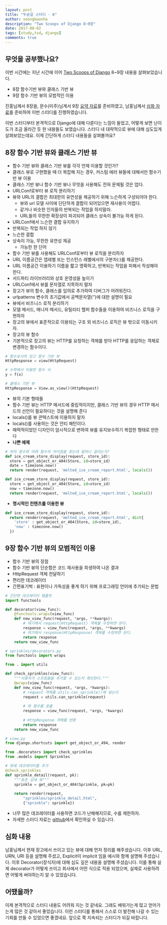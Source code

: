 ```yaml
---
layout: post
title: "두숟갈 스터디 - 6"
author: seongkwonha
description: "Two Scoops of Django 8~9장"
date: 2017-08-02
tags: [study,tsd, django]
comments: true
---
```


## 무엇을 공부했나요?
이번 시간에는 지난 시간에 이어 [Two Scoops of Django](https://www.twoscoopspress.com/products/two-scoops-of-django-1-11) 8~9장 내용을 살펴보았습니다.

- 8장 함수기반 뷰와 클래스 기반 뷰
- 9장 함수 기반 뷰의 모범적인 이용

진홍님께서 8장을, 문수(미주)님계서 9장 [요약 자료](https://github.com/8percent/tsd)를 준비하였고, 남홍님께서 [심화 자료](https://github.com/8percent/tsd)를 준비하여 이번 스터디를 진행하였습니다. 

이번 스터디부터 본격적으로 Django에 대해 다룬다는 느낌이 들었고, 어떻게 보면 난이도가 조금 올라간 듯 한 내용들도 보였습니다. 스터디 내 대략적으로 뷰에 대해 심도있게 살펴보았는데요.
이제 간단하게 스터디 내용들을 살펴볼까요?

## 8장 함수 기반 뷰와 클래스 기반 뷰
- 함수 기반 뷰와 클래스 기반 뷰를 각각 언제 이용할 것인가?
- 클래스 뷰로 구현했을 때 더 복잡해 지는 경우, 커스텀 에러 뷰들에 대해서만 함수기반 뷰 이용
- 클래스 기반 뷰나 함수 기반 뷰나 무엇을 사용해도 전혀 문제될 것은 업다.
- URLConf로부터 뷰 로직 분리하기
- 뷰와 URL의 결합은 최대한의 유연성을 제공하기 위해 느슨하게 구성되어야 한다.
  - 뷰와 url 모델 사이에 단단하게 결합이 되어있으면 재사용이 어렵다.
  - 같거나 비슷한 인자들의 반복되는 작업을 하지말라.
  - URL들의 무한한 확장성이 파괴되어 클래스 상속이 불가능 하게 된다.
- URLConf에서 느슨한 결합 유지하기
- 반복되는 작업 하지 않기
- 느슨한 결합
- 상속이 가능, 무한한 유연성 제공
  - 가능한 한 단어
- 함수 기반 뷰를 사용해도 URLConf로부터 뷰 로직을 분리하자
- URL 이름공간은 앱레벨 또는 인스턴스 레벨에서의 구분자(:)를 제공한다.
- URL 이름공간 이용하기 이름을 짧고 명확하고, 반복되는 작업을 피해서 작성해야 한다.
- 서드파티 라이브러리와 상호 운영성을 높이기
- URLConf에서 뷰를 문자열로 지목하지 말자
- 장고가 뷰의 함수, 클래스를 임의로 추가하여 디버그가 어려워진다.
- urlpatterns 변수의 초기값에서 공백문자열(‘’)에 대한 설명이 필요
- 뷰에서 비즈니스 로직 분리하기
- 모델 메서드, 매니저 메서드, 유틸리티 헬퍼 함수들을 이용하여 비즈니스 로직을 구현하자
- 장고의 뷰에서 표준적으로 이용되는 구조 외 비즈니스 로직은 뷰 밖으로 이동시키자.
- 장고의 뷰 함수
- 기본적으로 장고의 뷰는 HTTP를 요청하는 객체를 받아 HTTP를 응답하는 객체로 변경하는 함수이다.
 ```python
 # 함수로서의 장고 함수 기반 뷰
 HttpResponse = view(HttpRequest)
 
 # 수학에서 이용한 함수 식
 y = f(x)
 
 # 클래스 기반 뷰
 HttpResponse = View.as_view()(HttpRequest)
 ```
- 뷰의 기본 형태들 
- 함수 기반 뷰는 HTTP 메서드에 중립적이지만, 클래스 기반 뷰의 경우 HTTP 메서드의 선언이 필요하다는 것을 설명해 준다
- locals()를 뷰 콘텍스트에 이용하지 말자
- locals()를 사용하는 것은 안티 패턴이다.
- 매력적이었던 디자인이 암시적으로 변하여 뷰를 유지보수하기 복잡한 형태로 만든다
-	**나쁜 예제**
 
 ```python
 # 위의 함수와 아래 함수의 차이점을 찾는데 얼마나 걸리는가?
 def ice_cream_store_display(request, store_id):
   store = get_object_or_404(Store, id=store_id)
   date = timezone.now()
   return render(request, 'melted_ice_cream_report.html', locals())
 
 def ice_cream_store_display(request, store_id):
   store = get_object_or_404(Store, id=store_id)
   now = timezone.now()
   return render(request, 'melted_ice_cream_report.html', locals())
 
 ```
 
 -	**명시적인 컨텐츠를 이용한 뷰**
 
 ```python
 def ice_cream_store_display(request, store_id):
   return render(request, 'melted_ice_cream_report.html', dict{
     'store' : get_object_or_404(Store, id=store_id),
     'now' : timezone.now()
   })
 ```

## 9장 함수 기반 뷰의 모범적인 이용
- 함수 기반 뷰의 장점
- 함수 기반 뷰의 단순함은 코드 재사용을 희생하여 나온 결과
- HttpRequest 객체 전달하기
- 편리한 데코레이터
- 간편표기벅 : 표현이나 가독성을 좋게 하기 위해 프로그래밍 언어에 추가되는 문법
~~~ python
# 간단한 데코레이터 템플릿
import functools

def decorator(view_func):
    @functools.wraps(view_func)
    def new_view_func(request, *args, **kwargs):
        # 여기에서 request(HttpRequest) 객체를 수정하면 된다.
        response = view_func(request, *args, **kwargs)
        # 여기에서 response(HttpResponse) 객체를 수정하면 된다.
        return response
    return new_view_func
~~~

~~~ python
# sprinkles/decorators.py
from functools import wraps

from . import utils

def check_sprinkles(view_func):
    """사용자가 스프링클을 추가할 수 있는지 확인한다."""
    @wraps(view_func)
    def new_view_func(request, *args, *kwargs):
        # request 객체를 utils.can_sprinkle()에 넣는다 
        request = utils.can_sprinkle(request)
        
        # 뷰 함수를 호출
        response = view_func(request, *args, *kwargs)
        
        # HttpResponse 객체를 반환
        return response
    return new_view_func
~~~

~~~ python
# view.py
from django.shortcuts import get_object_or_494, render

from .decorators import check_sprinkles
from .models import Sprinkles

# 뷰에 데코레이터를 추가
@check_sprinkles
def sprinkle_detail(request, pk):
    """표준 상세 뷰"""
    sprinkle = get_object_or_404(Sprinkle, pk=pk)
    
    return render(request, 
        "sprinkles/sprinkle_detail.html", 
        {"sprinkle": sprinkle})
~~~

- 너무 많은 데코레이터를 사용하면 코드가 난해해지므로, 수를 제한하자.
- 자세한 스터디 자료는 [github](https://github.com/8percent/tsd)에서 확인하실 수 있습니다.
  
## 심화 내용
남홍님께서 현재 장고에서 쓰이고 있는 뷰에 대해 먼저 정리를 해주셨습니다. 이후 URL, URN, URI 등을 설명해 주셨고, Explicit이 implicit 임을 예시와 함께 설명해 주셨습니다. 이후 Decorator(장식자)에 대해 심도 깊은 내용을 설명해 주셨습니다. 이를 통해 실제 decorator가 어떻게 쓰이고 회사에서 어떤 식으로 적용 되었으며, 실제로 사용하려면 어떻게 써야하는지 알 수 있었습니다.

## 어땠을까?
이제 본격적으로 스터디 내용도 어려워 지는 것 같네요. 그래도 배워가는게 많고 얻어가는게 많은 것 같아서 좋았습니다. 이런 스터디를 통해서 스스로 더 발전해 나갈 수 있는 기회를 만들 수 있었으면 좋겠네요. 앞으로 쭉 지속되는 스터디가 되길 바랍니다.
